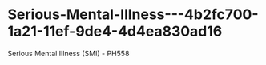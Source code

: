 # Serious-Mental-Illness---4b2fc700-1a21-11ef-9de4-4d4ea830ad16
Serious Mental Illness (SMI) - PH558
